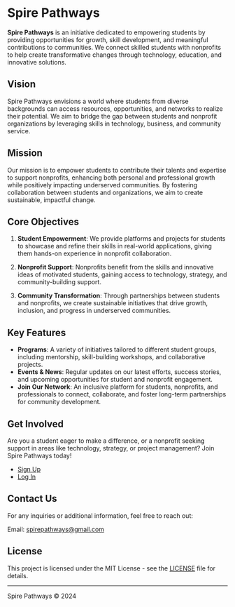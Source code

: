 # Spire Pathways

**Spire Pathways** is an initiative dedicated to empowering students by providing opportunities for growth, skill development, and meaningful contributions to communities. We connect skilled students with nonprofits to help create transformative changes through technology, education, and innovative solutions.

## Vision

Spire Pathways envisions a world where students from diverse backgrounds can access resources, opportunities, and networks to realize their potential. We aim to bridge the gap between students and nonprofit organizations by leveraging skills in technology, business, and community service.

## Mission

Our mission is to empower students to contribute their talents and expertise to support nonprofits, enhancing both personal and professional growth while positively impacting underserved communities. By fostering collaboration between students and organizations, we aim to create sustainable, impactful change.

## Core Objectives

1. **Student Empowerment**: We provide platforms and projects for students to showcase and refine their skills in real-world applications, giving them hands-on experience in nonprofit collaboration.

2. **Nonprofit Support**: Nonprofits benefit from the skills and innovative ideas of motivated students, gaining access to technology, strategy, and community-building support.

3. **Community Transformation**: Through partnerships between students and nonprofits, we create sustainable initiatives that drive growth, inclusion, and progress in underserved communities.

## Key Features

- **Programs**: A variety of initiatives tailored to different student groups, including mentorship, skill-building workshops, and collaborative projects.
- **Events & News**: Regular updates on our latest efforts, success stories, and upcoming opportunities for student and nonprofit engagement.
- **Join Our Network**: An inclusive platform for students, nonprofits, and professionals to connect, collaborate, and foster long-term partnerships for community development.

## Get Involved

Are you a student eager to make a difference, or a nonprofit seeking support in areas like technology, strategy, or project management? Join Spire Pathways today!

- [Sign Up](sign-up.html)
- [Log In](log-in.html)

## Contact Us

For any inquiries or additional information, feel free to reach out:

Email: [spirepathways@gmail.com](mailto:spirepathways@gmail.com)

## License

This project is licensed under the MIT License - see the [LICENSE](LICENSE) file for details.

---

Spire Pathways © 2024

